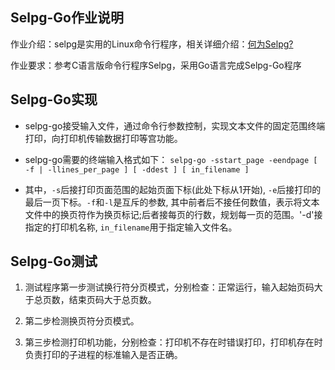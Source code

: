 ## Selpg-Go作业说明
作业介绍：selpg是实用的Linux命令行程序，相关详细介绍：[何为Selpg?](https://www.ibm.com/developerworks/cn/linux/shell/clutil/index.html)

作业要求：参考C语言版命令行程序Selpg，采用Go语言完成Selpg-Go程序

## Selpg-Go实现
* selpg-go接受输入文件，通过命令行参数控制，实现文本文件的固定范围终端打印，向打印机传输数据打印等宫功能。

* selpg-go需要的终端输入格式如下：
`selpg-go -sstart_page -eendpage [ -f | -llines_per_page ] [ -ddest ] [ in_filename ]`

* 其中，`-s`后接打印页面范围的起始页面下标(此处下标从1开始), `-e`后接打印的最后一页下标。`-f`和`-l`是互斥的参数, 其中前者后不接任何数值，表示将文本文件中的换页符作为换页标记;后者接每页的行数，规划每一页的范围。'-d'接指定的打印机名称, `in_filename`用于指定输入文件名。

## Selpg-Go测试
1. 测试程序第一步测试换行符分页模式，分别检查：正常运行，输入起始页码大于总页数，结束页码大于总页数。

2. 第二步检测换页符分页模式。

3. 第三步检测打印机功能，分别检查：打印机不存在时错误打印，打印机存在时负责打印的子进程的标准输入是否正确。